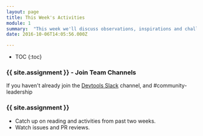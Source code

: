 ```yaml
---
layout: page
title: This Week's Activities
module: 1
summary:  "This week we'll discuss observations, inspirations and challenges experienced during last week's activities, and set the stage for this week's which are intended to help you connect your personal goals to open source leadership contribution."
date: 2016-10-06T14:05:56.000Z

---
```

* TOC
{:toc}


### {{ site.assignment }} - Join Team Channels
If you haven't already join the [Devtools Slack](https://devtools-html-slack.herokuapp.com/) channel, and #community-leadership

### {{ site.assignment }}

* Catch up on reading and activities from past two weeks.
* Watch issues and PR reviews.
